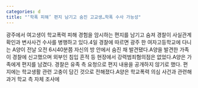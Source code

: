```yaml
---
categories: d
title: "‘학폭 피해’ 편지 남기고 숨진 고교생…학폭 수사 가능성"
---
```

광주에서 여고생이 학교폭력 피해 경험을 암시하는 편지를 남기고 숨져 경찰이 사실관계 확인과 변사사건 수사를 병행하고 있다.4일 경찰에 따르면 광주 한 여자고등학교에 다니는 A양이 전날 오전 6시40분쯤 자신의 방 안에서 숨진 채 발견됐다.A양을 발견한 가족이 경찰에 신고했으며 외부인 침입 흔적 등 현장에서 강력범죄혐의점은 없었다.A양은 가족에게 편지를 남겼다. 경찰은 유족 측 요청으로 편지 내용을 공개하지 않기로 했다. 편지에는 학교생활 관련 고충이 담긴 것으로 전해졌다.A양은 학교폭력 의심 사건과 관련해 과거 학교 측 자체 조사에